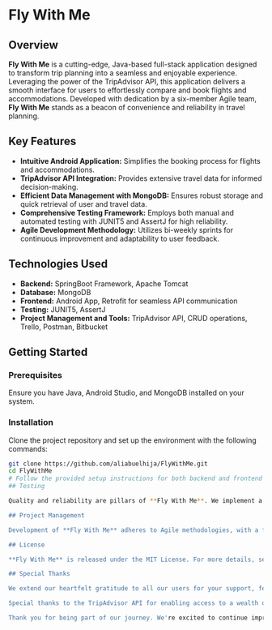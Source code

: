 # Fly With Me

## Overview

**Fly With Me** is a cutting-edge, Java-based full-stack application designed to transform trip planning into a seamless and enjoyable experience. Leveraging the power of the TripAdvisor API, this application delivers a smooth interface for users to effortlessly compare and book flights and accommodations. Developed with dedication by a six-member Agile team, **Fly With Me** stands as a beacon of convenience and reliability in travel planning.

## Key Features

- **Intuitive Android Application:** Simplifies the booking process for flights and accommodations.
- **TripAdvisor API Integration:** Provides extensive travel data for informed decision-making.
- **Efficient Data Management with MongoDB:** Ensures robust storage and quick retrieval of user and travel data.
- **Comprehensive Testing Framework:** Employs both manual and automated testing with JUNIT5 and AssertJ for high reliability.
- **Agile Development Methodology:** Utilizes bi-weekly sprints for continuous improvement and adaptability to user feedback.

## Technologies Used

- **Backend:** SpringBoot Framework, Apache Tomcat
- **Database:** MongoDB
- **Frontend:** Android App, Retrofit for seamless API communication
- **Testing:** JUNIT5, AssertJ
- **Project Management and Tools:** TripAdvisor API, CRUD operations, Trello, Postman, Bitbucket

## Getting Started

### Prerequisites

Ensure you have Java, Android Studio, and MongoDB installed on your system.

### Installation

Clone the project repository and set up the environment with the following commands:

```bash
git clone https://github.com/aliabuelhija/FlyWithMe.git
cd FlyWithMe
# Follow the provided setup instructions for both backend and frontend components.
## Testing

Quality and reliability are pillars of **Fly With Me**. We implement a blend of manual and automated testing to ensure the app's functionality and reliability. For instructions on how to run tests, please refer to our testing documentation.

## Project Management

Development of **Fly With Me** adheres to Agile methodologies, with a focus on bi-weekly sprints tracked via Trello. This approach allows us to remain flexible and responsive to the needs of our project and its users.

## License

**Fly With Me** is released under the MIT License. For more details, see the [LICENSE](LICENSE.md) file in the repository.

## Special Thanks

We extend our heartfelt gratitude to all our users for your support, feedback, and enthusiasm. Your participation is crucial to the continuous improvement of **Fly With Me**.

Special thanks to the TripAdvisor API for enabling access to a wealth of travel information, significantly enriching our application and the user experience.

Thank you for being part of our journey. We're excited to continue improving **Fly With Me** to meet your travel planning needs.
